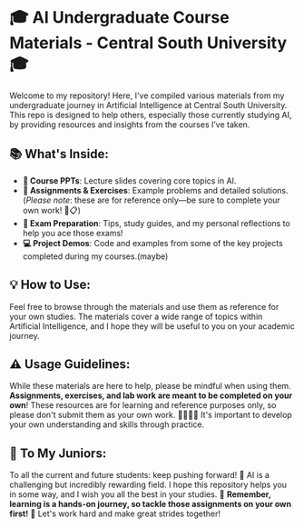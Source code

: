 # 🎓 AI Undergraduate Course Materials - Central South University 🎓

Welcome to my repository! Here, I've compiled various materials from my undergraduate journey in Artificial Intelligence at Central South University. This repo is designed to help others, especially those currently studying AI, by providing resources and insights from the courses I’ve taken.

## 📚 What's Inside:

- **📂 Course PPTs**: Lecture slides covering core topics in AI.
- **📝 Assignments & Exercises**: Example problems and detailed solutions. (*Please note*: these are for reference only—be sure to complete your own work! 🚫📋)
- **📑 Exam Preparation**: Tips, study guides, and my personal reflections to help you ace those exams!
- **💻 Project Demos**: Code and examples from some of the key projects completed during my courses.(maybe)

## 💡 How to Use:

Feel free to browse through the materials and use them as reference for your own studies. The materials cover a wide range of topics within Artificial Intelligence, and I hope they will be useful to you on your academic journey.

## ⚠️ Usage Guidelines:

While these materials are here to help, please be mindful when using them. **Assignments, exercises, and lab work are meant to be completed on your own**! These resources are for learning and reference purposes only, so please don't submit them as your own work. 👩‍💻🧑‍💻 It's important to develop your own understanding and skills through practice.

## 💪 To My Juniors:

To all the current and future students: keep pushing forward! 🚀 AI is a challenging but incredibly rewarding field. I hope this repository helps you in some way, and I wish you all the best in your studies. 🌟 **Remember, learning is a hands-on journey, so tackle those assignments on your own first!** 🙌 Let's work hard and make great strides together!